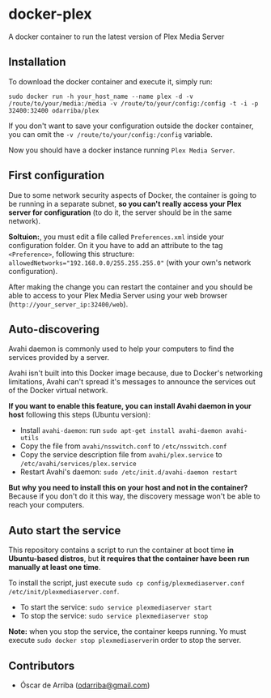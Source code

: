 # docker-plex
A docker container to run the latest version of Plex Media Server

## Installation

To download the docker container and execute it, simply run:

`sudo docker run -h your_host_name --name plex -d -v /route/to/your/media:/media -v /route/to/your/config:/config -t -i -p 32400:32400 odarriba/plex`

If you don't want to save your configuration outside the docker container, you can omit the `-v /route/to/your/config:/config` variable.

Now you should have a docker instance running `Plex Media Server`.

## First configuration

Due to some network security aspects of Docker, the container is going to be running in a separate subnet, **so you can't really access your Plex server for configuration** (to do it, the server should be in the same network).

**Soltuion:**, you must edit a file called `Preferences.xml` inside your configuration folder. On it you have to add an attribute to the tag `<Preference>`, following this structure: `allowedNetworks="192.168.0.0/255.255.255.0"` (with your own's network configuration).

After making the change you can restart the container and you should be able to access to your Plex Media Server using your web browser (`http://your_server_ip:32400/web`).

## Auto-discovering

Avahi daemon is commonly used to help your computers to find the services provided by a server.

Avahi isn't built into this Docker image because, due to Docker's networking limitations, Avahi can't spread it's messages to announce the services out of the Docker virtual network.

**If you want to enable this feature, you can install Avahi daemon in your host** following this steps (Ubuntu version):

* Install `avahi-daemon`: run `sudo apt-get install avahi-daemon avahi-utils`
* Copy the file from `avahi/nsswitch.conf` to `/etc/nsswitch.conf`
* Copy the service description file from `avahi/plex.service` to `/etc/avahi/services/plex.service`
* Restart Avahi's daemon: `sudo /etc/init.d/avahi-daemon restart`

**But why you need to install this on your host and not in the container?** Because if you don't do it this way, the discovery message won't be able to reach your computers.

## Auto start the service

This repository contains a script to run the container at boot time **in Ubuntu-based distros**, but **it requires that the container have been run manually at least one time**.

To install the script, just execute `sudo cp config/plexmediaserver.conf /etc/init/plexmediaserver.conf`.

* To start the service: `sudo service plexmediaserver start`
* To stop the service: `sudo service plexmediaserver stop`

**Note:** when you stop the service, the container keeps running. Yo must execute `sudo docker stop plexmediaserver`in order to stop the server.

## Contributors

* Óscar de Arriba (odarriba@gmail.com)